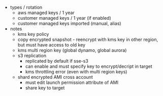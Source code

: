 - types / rotation
    - aws managed keys / 1 year
    - customer managed keys / 1 year (if enabled)
    - customer managed keys imported (manual, alias)
- notes
    - kms key policy
    - copy encrypted snapshot - reencrypt with kms key in other region, but must have access to old key
    - kms multi region key (global dynamo, global aurora)
    - s3 replication
        - replicated by default if sse-s3
        - can enable and must specify key to encrypt/decript in target
        - kms throttling error (even with multi region keys)
    - shard encrypted AMI cross account
        - must edit launch permission attribute of AMI
        - share key to target